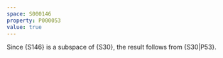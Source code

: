 ```yaml
---
space: S000146
property: P000053
value: true
---
```


Since {S146} is a subspace of {S30}, the result follows from {S30|P53}.
